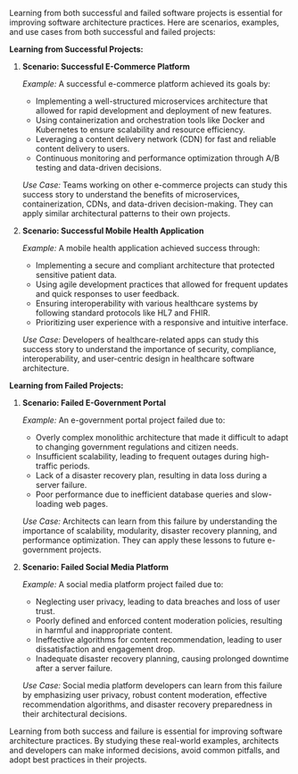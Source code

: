   
Learning from both successful and failed software projects is essential for improving software architecture practices. Here are scenarios, examples, and use cases from both successful and failed projects:

**Learning from Successful Projects:**

1. **Scenario: Successful E-Commerce Platform**
    
    _Example:_ A successful e-commerce platform achieved its goals by:
    
    - Implementing a well-structured microservices architecture that allowed for rapid development and deployment of new features.
    - Using containerization and orchestration tools like Docker and Kubernetes to ensure scalability and resource efficiency.
    - Leveraging a content delivery network (CDN) for fast and reliable content delivery to users.
    - Continuous monitoring and performance optimization through A/B testing and data-driven decisions.
    
    _Use Case:_ Teams working on other e-commerce projects can study this success story to understand the benefits of microservices, containerization, CDNs, and data-driven decision-making. They can apply similar architectural patterns to their own projects.
    
2. **Scenario: Successful Mobile Health Application**
    
    _Example:_ A mobile health application achieved success through:
    
    - Implementing a secure and compliant architecture that protected sensitive patient data.
    - Using agile development practices that allowed for frequent updates and quick responses to user feedback.
    - Ensuring interoperability with various healthcare systems by following standard protocols like HL7 and FHIR.
    - Prioritizing user experience with a responsive and intuitive interface.
    
    _Use Case:_ Developers of healthcare-related apps can study this success story to understand the importance of security, compliance, interoperability, and user-centric design in healthcare software architecture.
    

**Learning from Failed Projects:**

1. **Scenario: Failed E-Government Portal**
    
    _Example:_ An e-government portal project failed due to:
    
    - Overly complex monolithic architecture that made it difficult to adapt to changing government regulations and citizen needs.
    - Insufficient scalability, leading to frequent outages during high-traffic periods.
    - Lack of a disaster recovery plan, resulting in data loss during a server failure.
    - Poor performance due to inefficient database queries and slow-loading web pages.
    
    _Use Case:_ Architects can learn from this failure by understanding the importance of scalability, modularity, disaster recovery planning, and performance optimization. They can apply these lessons to future e-government projects.
    
2. **Scenario: Failed Social Media Platform**
    
    _Example:_ A social media platform project failed due to:
    
    - Neglecting user privacy, leading to data breaches and loss of user trust.
    - Poorly defined and enforced content moderation policies, resulting in harmful and inappropriate content.
    - Ineffective algorithms for content recommendation, leading to user dissatisfaction and engagement drop.
    - Inadequate disaster recovery planning, causing prolonged downtime after a server failure.
    
    _Use Case:_ Social media platform developers can learn from this failure by emphasizing user privacy, robust content moderation, effective recommendation algorithms, and disaster recovery preparedness in their architectural decisions.
    

Learning from both success and failure is essential for improving software architecture practices. By studying these real-world examples, architects and developers can make informed decisions, avoid common pitfalls, and adopt best practices in their projects.